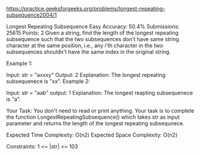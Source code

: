 
https://practice.geeksforgeeks.org/problems/longest-repeating-subsequence2004/1

Longest Repeating Subsequence 
Easy Accuracy: 50.4% Submissions: 25615 Points: 2
Given a string, find the length of the longest repeating subsequence such that the two subsequences don't have same string character at the same position, i.e., any i'th character in the two subsequences shouldn't have the same index in the original string.

 

Example 1:

Input: str = "axxxy"
Output: 2
Explanation: The longest repeating subsequenece
is "xx".
Example 2:

Input: str = "aab"
output: 1
Explanation: The longest reapting subsequenece
is "a".
 

Your Task:
You don't need to read or print anything. Your task is to complete the function LongestRepeatingSubsequence() which takes str as input parameter and returns the length of the longest repeating subsequnece.
 

Expected Time Complexity: O(n2)
Expected Space Complexity: O(n2)
 

Constraints:
1 <= |str| <= 103
